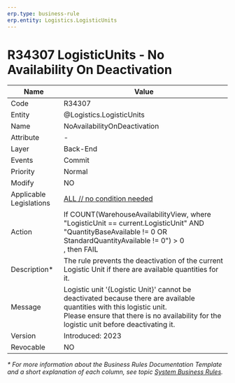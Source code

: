 ```yaml
---
erp.type: business-rule
erp.entity: Logistics.LogisticUnits
---
```


# R34307 LogisticUnits - No Availability On Deactivation

| Name | Value |
| ---- | ----- |
| Code | R34307 |
| Entity | @Logistics.LogisticUnits |
| Name | NoAvailabilityOnDeactivation |
| Attribute | - |
| Layer | Back-End |
| Events | Commit |
| Priority | Normal |
| Modify | NO |
| Applicable Legislations | [ALL // no condition needed](xref:applicable-legislations) |
| Action | If COUNT(WarehouseAvailabilityView, where "LogisticUnit == current.LogisticUnit" AND "QuantityBaseAvailable != 0 OR StandardQuantityAvailable != 0") > 0 <br/>, then FAIL|
| Description*| The rule prevents the deactivation of the current Logistic Unit if there are available quantities for it.|  
| Message |  Logistic unit '{Logistic Unit}' cannot be deactivated because there are available quantities with this logistic unit. <br/> Please ensure that there is no availability for the logistic unit before deactivating it. |
| Version | Introduced: 2023 |
| Revocable | NO |

*\* For more information about the Business Rules Documentation Template and a short explanation of each column, see
topic [System Business Rules](../templates/template-description-system-business-rules.md).*
